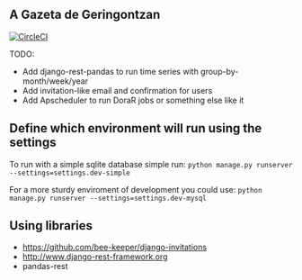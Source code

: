 A Gazeta de Geringontzan
---
[![CircleCI](https://circleci.com/gh/Scoppio/agazeta-rest/tree/master.svg?style=svg)](https://circleci.com/gh/Scoppio/agazeta-rest/tree/master)

TODO: 
- Add django-rest-pandas to run time series with group-by-month/week/year
- Add invitation-like email and confirmation for users
- Add Apscheduler to run DoraR jobs or something else like it

## Define which environment will run using the settings

To run with a simple sqlite database simple run:  `python manage.py runserver --settings=settings.dev-simple`

For a more sturdy enviroment of development you could use:  `python manage.py runserver --settings=settings.dev-mysql`

## Using libraries
- https://github.com/bee-keeper/django-invitations
- http://www.django-rest-framework.org
- pandas-rest
